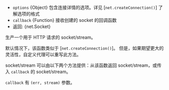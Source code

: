 <!-- YAML
added: v0.11.4
-->

* `options` {Object} 包含连接详情的选项。详见 [`net.createConnection()`] 了解选项的格式
* `callback` {Function} 接收创建的 socket 的回调函数
* 返回: {net.Socket}

生产一个用于 HTTP 请求的 socket/stream。

默认情况下，该函数类似于 [`net.createConnection()`]。
但是，如果期望更大的灵活性，自定义代理可以重写此方法。

socket/stream 可以由以下两个方法提供：从该函数返回 socket/stream，或传入 `callback` 的 socket/stream。

`callback` 有 `(err, stream)` 参数。

